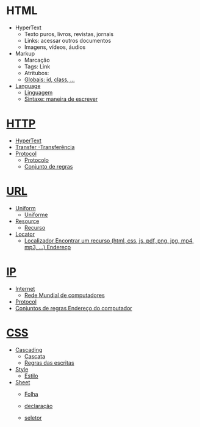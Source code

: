 # HTML

- HyperText
    - Texto puros, livros, revistas, jornais
    - Links: acessar outros documentos
    - Imagens, vídeos, áudios
- Markup
    - Marcação 
    - Tags: <a> Link </a>
    - Atritubos: <a href>
    - Globais: id, class, ...
- Language
    - Linguagem
    - Sintaxe: maneira de escrever

# HTTP

- HyperText
- Transfer
    -Transferência
- Protocol
    - Protocolo
    - Conjunto de regras

# URL
- Uniform
    - Uniforme
- Resource
    - Recurso
- Locator
    - Localizador
Encontrar um recurso (html, css, js, pdf, png, jpg, mp4, mp3, ...)
Endereço

# IP
- Internet
    - Rede Mundial de computadores
- Protocol
- Conjuntos de regras
Endereço do computador









# CSS

- Cascading
    - Cascata
    - Regras das escritas
- Style
    - Estilo
- Sheet
    - Folha





    - declaração
    - seletor